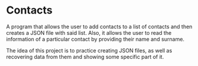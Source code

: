 # Contacts
A program that allows the user to add contacts to a list of contacts and then creates a JSON file with said list. Also, it allows the user to read the information of a particular contact by providing their name and surname.

The idea of this project is to practice creating JSON files, as well as recovering data from them and showing some specific part of it. 
